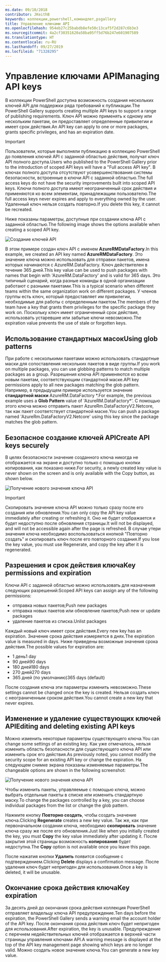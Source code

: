 ```yaml
---
ms.date: 09/10/2018
contributor: JKeithB
keywords: коллекции,powershell,командлет,psgallery
title: Управление ключами API
ms.openlocfilehash: 954eb27c25babdb8efe50c13caf5f2d287c6b3e3
ms.sourcegitcommit: 4a2cf30351620a58ba95ff5d76b247e601907589
ms.translationtype: HT
ms.contentlocale: ru-RU
ms.lasthandoff: 09/27/2019
ms.locfileid: "71328295"
---
```

# <a name="managing-api-keys"></a><span data-ttu-id="81677-103">Управление ключами API</span><span class="sxs-lookup"><span data-stu-id="81677-103">Managing API keys</span></span>

<span data-ttu-id="81677-104">В коллекции PowerShell доступна возможность создания нескольких ключей API для поддержки ряда требований к публикации.</span><span class="sxs-lookup"><span data-stu-id="81677-104">The PowerShell Gallery supports creating multiple API keys to support a range of publishing requirements.</span></span> <span data-ttu-id="81677-105">Ключ API можно применять к одному или нескольким пакетам, он предоставляет определенные привилегии и имеет срок действия.</span><span class="sxs-lookup"><span data-stu-id="81677-105">An API key can apply to one or more packages, grants specific privileges, and has an expiration date.</span></span>

> [!IMPORTANT]
> <span data-ttu-id="81677-106">Пользователи, которые выполняли публикацию в коллекцию PowerShell до появления ключей API с заданной областью действия, получат ключ API полного доступа.</span><span class="sxs-lookup"><span data-stu-id="81677-106">Users who published to the PowerShell Gallery prior to the introduction of scoped API keys will have a "Full access API key".</span></span> <span data-ttu-id="81677-107">В ключах полного доступа отсутствуют усовершенствования системы безопасности, встроенные в ключи API с заданной областью.</span><span class="sxs-lookup"><span data-stu-id="81677-107">The full access keys do not have the security improvements built into scoped API keys.</span></span> <span data-ttu-id="81677-108">Ключи полного доступа имеют неограниченный срок действия и применяются ко всем элементам, принадлежащим пользователю.</span><span class="sxs-lookup"><span data-stu-id="81677-108">The full access keys never expires and apply to everything owned by the user.</span></span> <span data-ttu-id="81677-109">Удаленный ключ нельзя создать повторно.</span><span class="sxs-lookup"><span data-stu-id="81677-109">If you delete this key, it cannot be recreated.</span></span>

<span data-ttu-id="81677-110">Ниже показаны параметры, доступные при создании ключа API с заданной областью.</span><span class="sxs-lookup"><span data-stu-id="81677-110">The following image shows the options available when creating a scoped API key.</span></span>

![Создание ключей API](../../Images/PSGallery_KeyScoped.png)

<span data-ttu-id="81677-112">В этом примере создан ключ API с именем **AzureRMDataFactory**.</span><span class="sxs-lookup"><span data-stu-id="81677-112">In this example, we created an API key named **AzureRMDataFactory**.</span></span> <span data-ttu-id="81677-113">Это значение ключа можно использовать для отправки пакетов, имена которых начинаются с AzureRM.DataFactory. Ключ действителен в течение 365 дней.</span><span class="sxs-lookup"><span data-stu-id="81677-113">This key value can be used to push packages with names that begin with 'AzureRM.DataFactory' and is valid for 365 days.</span></span> <span data-ttu-id="81677-114">Это типичный сценарий, когда разные команды в одной организации работают с разными пакетами.</span><span class="sxs-lookup"><span data-stu-id="81677-114">This is a typical scenario when different teams within the same organization work on different packages.</span></span> <span data-ttu-id="81677-115">У членов группы есть ключ, который предоставляет им привилегии, необходимые для работы с определенным пакетом.</span><span class="sxs-lookup"><span data-stu-id="81677-115">The members of the team have a key that grants them privileges for the specific package they work on.</span></span>
<span data-ttu-id="81677-116">Поскольку ключ имеет ограниченный срок действия, использовать устаревшие или забытые ключи невозможно.</span><span class="sxs-lookup"><span data-stu-id="81677-116">The expiration value prevents the use of stale or forgotten keys.</span></span>

## <a name="using-glob-patterns"></a><span data-ttu-id="81677-117">Использование стандартных масок</span><span class="sxs-lookup"><span data-stu-id="81677-117">Using glob patterns</span></span>

<span data-ttu-id="81677-118">При работе с несколькими пакетами можно использовать стандартные маски для сопоставления нескольких пакетов в виде группы.</span><span class="sxs-lookup"><span data-stu-id="81677-118">If you work on multiple packages, you can use globbing patterns to match multiple packages as a group.</span></span> <span data-ttu-id="81677-119">Разрешения ключа API применяются ко всем новым пакетам, соответствующим стандартной маске.</span><span class="sxs-lookup"><span data-stu-id="81677-119">API key permissions apply to all new packages matching the glob pattern.</span></span> <span data-ttu-id="81677-120">Например, в предыдущем примере используется значение **стандартной маски** AzureRM.DataFactory \*.</span><span class="sxs-lookup"><span data-stu-id="81677-120">For example, the previous example uses a **Glob Pattern** value of 'AzureRM.DataFactory\*'.</span></span> <span data-ttu-id="81677-121">С помощью этого ключа можно отправить пакет AzureRm.DataFactoryV2.Netcore, так как пакет соответствует стандартной маске.</span><span class="sxs-lookup"><span data-stu-id="81677-121">You can push a package named 'AzureRm.DataFactoryV2.Netcore' using this key since the package matches the glob pattern.</span></span>

## <a name="create-api-keys-securely"></a><span data-ttu-id="81677-122">Безопасное создание ключей API</span><span class="sxs-lookup"><span data-stu-id="81677-122">Create API keys securely</span></span>

<span data-ttu-id="81677-123">В целях безопасности значение созданного ключа никогда не отображается на экране и доступно только с помощью кнопки копирования, как показано ниже.</span><span class="sxs-lookup"><span data-stu-id="81677-123">For security, a newly created key value is never shown on the screen and is only available with the Copy button, as shown below.</span></span>

![Получение нового значения ключа API](../../Images/PSGallery_CopyCreatedKey.png)

> [!IMPORTANT]
> <span data-ttu-id="81677-125">Скопировать значение ключа API можно только сразу после его создания или обновления.</span><span class="sxs-lookup"><span data-stu-id="81677-125">You can only copy the API key value immediately after creating or refreshing it.</span></span> <span data-ttu-id="81677-126">Оно не будет отображается и будет недоступно после обновления страницы.</span><span class="sxs-lookup"><span data-stu-id="81677-126">It will not be displayed, and will not be accessible again after the page is refreshed.</span></span> <span data-ttu-id="81677-127">В случае утери значения ключа необходимо воспользоваться кнопкой "Повторно создать" и скопировать ключ после его повторного создания.</span><span class="sxs-lookup"><span data-stu-id="81677-127">If you lose the key value, you must use Regenerate, and copy the key after it is regenerated.</span></span>

## <a name="key-permissions-and-expiration"></a><span data-ttu-id="81677-128">Разрешения и срок действия ключа</span><span class="sxs-lookup"><span data-stu-id="81677-128">Key permissions and expiration</span></span>

<span data-ttu-id="81677-129">Ключи API с заданной областью можно использовать для назначения следующих разрешений:</span><span class="sxs-lookup"><span data-stu-id="81677-129">Scoped API keys can assign any of the following permissions:</span></span>

- <span data-ttu-id="81677-130">отправка новых пакетов;</span><span class="sxs-lookup"><span data-stu-id="81677-130">Push new packages</span></span>
- <span data-ttu-id="81677-131">отправка новых пакетов или обновление пакетов;</span><span class="sxs-lookup"><span data-stu-id="81677-131">Push new or update packages</span></span>
- <span data-ttu-id="81677-132">удаление пакетов из списка.</span><span class="sxs-lookup"><span data-stu-id="81677-132">Unlist packages</span></span>

<span data-ttu-id="81677-133">Каждый новый ключ имеет срок действия.</span><span class="sxs-lookup"><span data-stu-id="81677-133">Every new key has an expiration.</span></span> <span data-ttu-id="81677-134">Значение срока действия измеряется в днях.</span><span class="sxs-lookup"><span data-stu-id="81677-134">The expiration value is measured in days.</span></span> <span data-ttu-id="81677-135">Ниже приведены возможные значения срока действия.</span><span class="sxs-lookup"><span data-stu-id="81677-135">The possible values for expiration are:</span></span>

- <span data-ttu-id="81677-136">1 день</span><span class="sxs-lookup"><span data-stu-id="81677-136">1 day</span></span>
- <span data-ttu-id="81677-137">90 дней</span><span class="sxs-lookup"><span data-stu-id="81677-137">90 days</span></span>
- <span data-ttu-id="81677-138">180 дней</span><span class="sxs-lookup"><span data-stu-id="81677-138">180 days</span></span>
- <span data-ttu-id="81677-139">270 дней</span><span class="sxs-lookup"><span data-stu-id="81677-139">270 days</span></span>
- <span data-ttu-id="81677-140">365 дней (по умолчанию)</span><span class="sxs-lookup"><span data-stu-id="81677-140">365 days (default)</span></span>

<span data-ttu-id="81677-141">После создания ключа эти параметры изменить невозможно.</span><span class="sxs-lookup"><span data-stu-id="81677-141">These settings cannot be changed once the key is created.</span></span> <span data-ttu-id="81677-142">Нельзя создать ключ с неограниченным сроком действия.</span><span class="sxs-lookup"><span data-stu-id="81677-142">You cannot create a new key that never expires.</span></span>

## <a name="editing-and-deleting-existing-api-keys"></a><span data-ttu-id="81677-143">Изменение и удаление существующих ключей API</span><span class="sxs-lookup"><span data-stu-id="81677-143">Editing and deleting existing API keys</span></span>

<span data-ttu-id="81677-144">Можно изменить некоторые параметры существующего ключа.</span><span class="sxs-lookup"><span data-stu-id="81677-144">You can change some settings of an existing key.</span></span> <span data-ttu-id="81677-145">Как уже отмечалось, нельзя изменить область безопасности для существующего ключа API или изменить срок его действия.</span><span class="sxs-lookup"><span data-stu-id="81677-145">As previously noted, you cannot modify the security scope for an existing API key or change the expiration.</span></span> <span data-ttu-id="81677-146">На следующем снимке экрана показаны изменяемые параметры.</span><span class="sxs-lookup"><span data-stu-id="81677-146">The changeable options are shown in the following screenshot:</span></span>

![Получение нового значения ключа API](../../Images/PSGallery_EditAPIKey.png)

<span data-ttu-id="81677-148">Чтобы изменить пакеты, управляемые с помощью ключа, можно выбрать отдельные пакеты в списке или изменить стандартную маску.</span><span class="sxs-lookup"><span data-stu-id="81677-148">To change the packages controlled by a key, you can choose individual packages from the list or change the glob pattern.</span></span>

<span data-ttu-id="81677-149">Нажмите кнопку **Повторно создать**, чтобы создать значение ключа.</span><span class="sxs-lookup"><span data-stu-id="81677-149">Clicking **Regenerate** creates a new key value.</span></span> <span data-ttu-id="81677-150">Так же, как при первоначальном создании ключа, необходимо **скопировать** значение ключа сразу же после его обновления.</span><span class="sxs-lookup"><span data-stu-id="81677-150">Just like when you initially created the key, you must **Copy** the key value immediately after updating it.</span></span> <span data-ttu-id="81677-151">После закрытия этой страницы возможность **копирования** будет недоступна.</span><span class="sxs-lookup"><span data-stu-id="81677-151">The **Copy** option is not available once you leave this page.</span></span>

<span data-ttu-id="81677-152">После нажатия кнопки **Удалить** появится сообщение с подтверждением.</span><span class="sxs-lookup"><span data-stu-id="81677-152">Clicking **Delete** displays a confirmation message.</span></span> <span data-ttu-id="81677-153">После удаления ключ будет непригоден для использования.</span><span class="sxs-lookup"><span data-stu-id="81677-153">Once a key is deleted, it will be unusable.</span></span>

## <a name="key-expiration"></a><span data-ttu-id="81677-154">Окончание срока действия ключа</span><span class="sxs-lookup"><span data-stu-id="81677-154">Key expiration</span></span>

<span data-ttu-id="81677-155">За десять дней до окончания срока действия коллекция PowerShell отправляет владельцу ключа API предупреждение.</span><span class="sxs-lookup"><span data-stu-id="81677-155">Ten days before the expiration, the PowerShell Gallery sends a warning email the account holder of the API key.</span></span> <span data-ttu-id="81677-156">После окончания срока действия ключ будет непригоден для использования.</span><span class="sxs-lookup"><span data-stu-id="81677-156">After expiration, the key is unusable.</span></span> <span data-ttu-id="81677-157">Предупреждение с перечнем недействительных ключей отображается в верхней части страницы управления ключами API.</span><span class="sxs-lookup"><span data-stu-id="81677-157">A warning message is displayed at the top of the API key management page showing which keys are no longer valid.</span></span> <span data-ttu-id="81677-158">Можно создать новое значение ключа.</span><span class="sxs-lookup"><span data-stu-id="81677-158">You can generate a new key value.</span></span>
